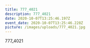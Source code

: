 ```yaml
---
title: 777_4021
description: 777_4021
date: 2020-10-07T13:25:46.197Z
event_date: 2020-10-07T13:25:46.228Z
picture: /images/uploads/777_4021.jpg
---
```

777_4021